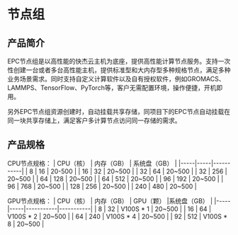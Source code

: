 # 节点组

## 产品简介
EPC节点组是以高性能的快杰云主机为底座，提供高性能计算节点服务。支持一次性创建一台或者多台高性能主机，提供标准型和大内存型多种规格节点，满足多种业务场景需求。同时支持自定义计算软件以及自有授权软件，例如GROMACS、LAMMPS、TensorFlow、PyTorch等，客户无需配置环境，操作便捷，开机即用。

另外EPC节点组资源创建时，自动挂载共享存储，同项目下的EPC节点自动挂载在同一块共享存储上，满足客户多计算节点访问同一存储的需求。

## 产品规格
CPU节点规格：
| CPU（核） | 内存（GB） | 系统盘（GB） |
|-----|-----|-----------|
| 8 | 16 | 20-500 |
| 16 | 32 | 20~500 |
| 32 | 64 | 20~500 |
| 32 | 256 | 20~500 |
| 64 | 128 | 20~500 |
| 64 | 512 | 20~500 |
| 96 | 192 | 20~500 |
| 96 | 768 | 20~500 |
| 128 | 256 | 20~500 |
| 240 | 480 | 20~500 |  

GPU节点规格：
| CPU（核） | 内存（GB） | GPU（颗） |系统盘（GB） |
|-----|-----|-----------|-----------|
| 8 | 32 | V100S * 1 | 20~500 |
| 16 | 64 | V100S * 2 | 20~500 |
| 64 | 240 | V100S * 4 | 20~500 |
| 92 | 512 | V100S * 8 | 20~500 |




